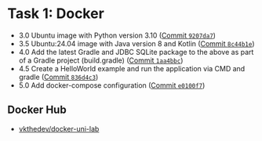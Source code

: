 # Task 1: Docker

- 3.0 Ubuntu image with Python version 3.10 ([Commit `9207da7`](https://github.com/vkazakevich/ebiznes/commit/9207da75fb44a75fe965ff01cb1abfdf9971c43f))
- 3.5 Ubuntu:24.04 image with Java version 8 and Kotlin ([Commit `8c44b1e`](https://github.com/vkazakevich/ebiznes/commit/8c44b1e64b68136c35b386655a69a24f73a7a6c4))
- 4.0 Add the latest Gradle and JDBC SQLite package to the above as part of a Gradle project (build.gradle) ([Commit `1aa4bbc`](https://github.com/vkazakevich/ebiznes/commit/1aa4bbcd5fd4c33a6c82d44882fa14358ca0dcd2))
- 4.5 Create a HelloWorld example and run the application via CMD and gradle ([Commit `836d4c3`](https://github.com/vkazakevich/ebiznes/commit/836d4c395fcb2b96e9ab6df488d6c8f9a53907a3))
- 5.0 Add docker-compose configuration ([Commit `e0100f7`](https://github.com/vkazakevich/ebiznes/commit/e0100f7a4ba67a92e942dbb93585c5851ca360e4))

## Docker Hub

- [vkthedev/docker-uni-lab](https://hub.docker.com/r/vkthedev/docker-uni-lab)